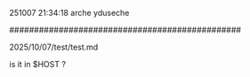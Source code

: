 251007
21:34:18
arche
yduseche

###############################################

2025/10/07/test/test.md

is it in $HOST ?
